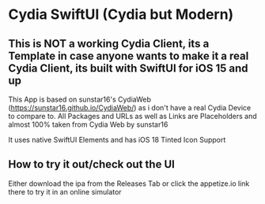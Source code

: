 # Cydia SwiftUI (Cydia but Modern)
## This is NOT a working Cydia Client, its a Template in case anyone wants to make it a real Cydia Client, its built with SwiftUI for iOS 15 and up

This App is based on sunstar16's CydiaWeb (https://sunstar16.github.io/CydiaWeb/) as i don't have a real Cydia Device to compare to. All Packages and URLs as well as Links are Placeholders and almost 100% taken from Cydia Web by sunstar16

It uses native SwiftUI Elements and has iOS 18 Tinted Icon Support

## How to try it out/check out the UI
Either download the ipa from the Releases Tab or click the appetize.io link there to try it in an online simulator
